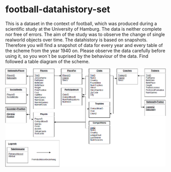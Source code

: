 # football-datahistory-set
This is a dataset in the context of football, which was produced during a scientific study at the University of Hamburg.
The data is neither complete nor free of errors.
The aim of the study was to observe the change of single realworld objects over time.
The datahistory is based on snapshots.
Therefore you will find a snapshot of data for every year and every table of the scheme from the year 1940 on. 
Please observe the data carefully before using it, so you won`t be suprised by the behaviour of the data.
Find followed a table diagram of the scheme.

![table diargam of the scheme](https://github.com/timohn/football-datahistory-set/blob/main/images/scheme.PNG?raw=true)